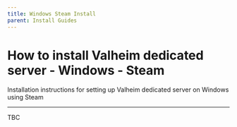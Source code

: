 ```yaml
---
title: Windows Steam Install
parent: Install Guides
---
```

# How to install Valheim dedicated server - Windows - Steam

Installation instructions for setting up Valheim dedicated server on Windows using Steam

---

TBC